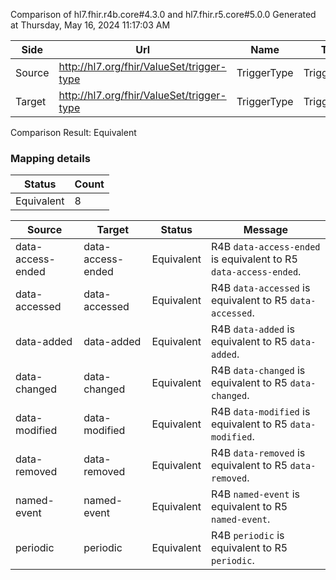 Comparison of hl7.fhir.r4b.core#4.3.0 and hl7.fhir.r5.core#5.0.0
Generated at Thursday, May 16, 2024 11:17:03 AM

| Side | Url | Name | Title | Description |
| --- | --- | --- | --- | --- |
| Source | http://hl7.org/fhir/ValueSet/trigger-type | TriggerType | TriggerType | The type of trigger. |
| Target | http://hl7.org/fhir/ValueSet/trigger-type | TriggerType | TriggerType | The type of trigger. |


Comparison Result: Equivalent


### Mapping details

| Status | Count |
| ------ | ----- |
Equivalent | 8 |


| Source | Target | Status | Message |
| ------ | ------ | ------ | ------- |
| data-access-ended | data-access-ended | Equivalent | R4B `data-access-ended` is equivalent to R5 `data-access-ended`. |
| data-accessed | data-accessed | Equivalent | R4B `data-accessed` is equivalent to R5 `data-accessed`. |
| data-added | data-added | Equivalent | R4B `data-added` is equivalent to R5 `data-added`. |
| data-changed | data-changed | Equivalent | R4B `data-changed` is equivalent to R5 `data-changed`. |
| data-modified | data-modified | Equivalent | R4B `data-modified` is equivalent to R5 `data-modified`. |
| data-removed | data-removed | Equivalent | R4B `data-removed` is equivalent to R5 `data-removed`. |
| named-event | named-event | Equivalent | R4B `named-event` is equivalent to R5 `named-event`. |
| periodic | periodic | Equivalent | R4B `periodic` is equivalent to R5 `periodic`. |

